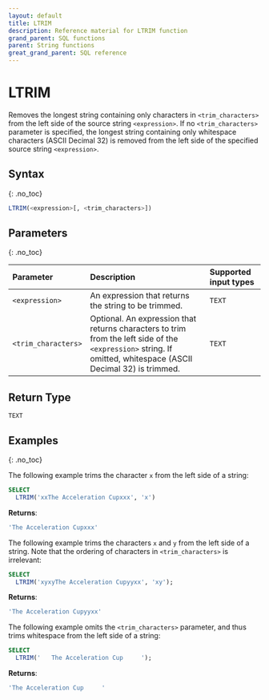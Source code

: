 ```yaml
---
layout: default
title: LTRIM
description: Reference material for LTRIM function
grand_parent: SQL functions
parent: String functions
great_grand_parent: SQL reference
---
```


# LTRIM

Removes the longest string containing only characters in `<trim_characters>` from the left side of the source string `<expression>`. If no `<trim_characters>` parameter is specified, the longest string containing only whitespace characters (ASCII Decimal 32) is removed from the left side of the specified source string `<expression>`.

## Syntax
{: .no_toc}

```sql
LTRIM(<expression>[, <trim_characters>])
```

## Parameters 
{: .no_toc}

| Parameter        | Description                | Supported input types | 
| :--------------- | :------------------------- | :----------|
| `<expression>`  | An expression that returns the string to be trimmed. | `TEXT` |
| `<trim_characters>` | Optional. An expression that returns characters to trim from the left side of the `<expression>` string. If omitted, whitespace (ASCII Decimal 32) is trimmed. | `TEXT` | 

## Return Type 
`TEXT`

## Examples
{: .no_toc}

The following example trims the character `x` from the left side of a string:

```sql
SELECT
  LTRIM('xxThe Acceleration Cupxxx', 'x') 
```

**Returns**:

```sql
'The Acceleration Cupxxx'
```

The following example trims the characters `x` and `y` from the left side of a string. Note that the ordering of characters in `<trim_characters>` is irrelevant:

```sql
SELECT
  LTRIM('xyxyThe Acceleration Cupyyxx', 'xy');
```

**Returns**:

```sql
'The Acceleration Cupyyxx'
```

The following example omits the `<trim_characters>` parameter, and thus trims whitespace from the left side of a string: 

```sql
SELECT
  LTRIM('   The Acceleration Cup     ');
```

**Returns**:

```sql
'The Acceleration Cup     '
```
